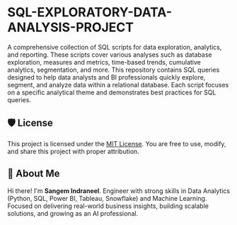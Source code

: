 # SQL-EXPLORATORY-DATA-ANALYSIS-PROJECT

A comprehensive collection of SQL scripts for data exploration, analytics, and reporting. These scripts cover various analyses such as database exploration, measures and metrics, time-based trends, cumulative analytics, segmentation, and more. This repository contains SQL queries designed to help data analysts and BI professionals quickly explore, segment, and analyze data within a relational database. Each script focuses on a specific analytical theme and demonstrates best practices for SQL queries.

## 🛡️ License

This project is licensed under the [MIT License](LICENSE). You are free to use, modify, and share this project with proper attribution.

## 🌟 About Me

Hi there! I'm **Sangem Indraneel**.
Engineer with strong skills in Data Analytics (Python, SQL, Power BI, Tableau, Snowflake) and Machine Learning.  
Focused on delivering real-world business insights, building scalable solutions, and growing as an AI professional.  

